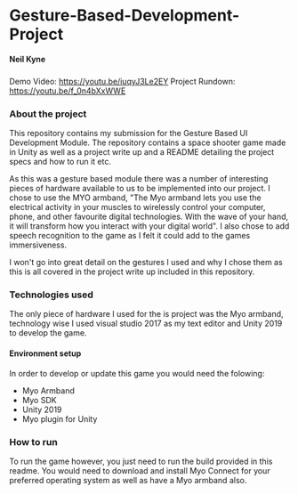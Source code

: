 # Gesture-Based-Development-Project
**Neil Kyne**

###
Demo Video: https://youtu.be/iuqyJ3Le2EY
Project Rundown: https://youtu.be/f_0n4bXxWWE
### About the project
This repository contains my submission for the Gesture Based UI Development Module. The repository contains a space shooter game made in Unity as well as a project write up and a README detailing the project specs and how to run it etc.

As this was a gesture based module there was a number of interesting pieces of hardware available to us to be implemented into our project. I chose to use the MYO armband, "The Myo armband lets you use the electrical activity in your muscles to wirelessly control your computer, phone, and other favourite digital technologies. With the wave of your hand, it will transform how you interact with your digital world". I also chose to add speech recognition to the game as I felt it could add to the games immersiveness.

I won't go into great detail on the gestures I used and why I chose them as this is all covered in the project write up included in this repository.

### Technologies used
The only piece of hardware I used for the is project was the Myo armband, technology wise I used visual studio 2017 as my text editor and Unity 2019 to develop the game.

#### Environment setup
In order to develop or update this game you would need the folowing:
- Myo Armband
- Myo SDK
- Unity 2019
- Myo plugin for Unity


### How to run
To run the game however, you just need to run the build provided in this readme. You would need to download and install Myo Connect for your preferred operating system as well as have a Myo armband also.
